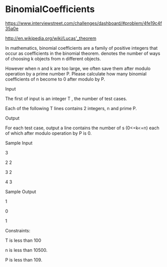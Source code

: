 BinomialCoefficients
====================

https://www.interviewstreet.com/challenges/dashboard/#problem/4fe19c4f35a0e

http://en.wikipedia.org/wiki/Lucas'_theorem



In mathematics, binomial coefficients are a family of positive integers that occur as coefficients in the binomial theorem.     denotes the number of ways of choosing k objects from n different objects.

However when n and k are too large, we often save them after modulo operation by a prime number P. Please calculate how many binomial coefficients of n become to 0 after modulo by P.

Input

The first of input is an integer T , the number of test cases.

Each of the following T lines contains 2 integers,  n and prime P.

Output

For each test case, output a line contains the number of  s (0<=k<=n)  each of which after modulo operation by P is 0.

Sample Input

3

2 2

3 2

4 3

Sample Output

1

0

1

Constraints:

T is less than 100

n is less than 10500.

P is less than 109.

 